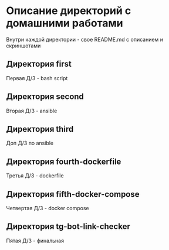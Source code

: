 
# Описание директорий с домашними работами

Внутри каждой директории - свое README.md с описанием и скриншотами

## Директория first 
Первая Д/З - bash script

## Директория second
Вторая Д/З - ansible

## Директория third
Доп Д/З по ansible

## Директория fourth-dockerfile
Третья Д/З - dockerfile

## Директория fifth-docker-compose
Четвертая Д/З - docker compose

## Директория tg-bot-link-checker
Пятая Д/З - финальная

